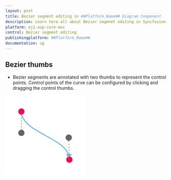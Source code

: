 ```yaml
---
layout: post
title: Bezier segment editing in ##Platform_Name## Diagram Component
description: Learn here all about Bezier segmnet editing in Syncfusion ##Platform_Name## Diagram component of Syncfusion Essential JS 2 and more.
platform: ej2-asp-core-mvc
control: Bezier segment editing
publishingplatform: ##Platform_Name##
documentation: ug
---
```

## Bezier thumbs

* Bezier segments are annotated with two thumbs to represent the control points. Control points of the curve can be configured by clicking and dragging the control thumbs.

![Bezier Segement Thumb](../../images/bezier-segement-thumb.gif)